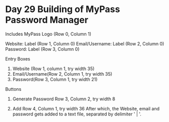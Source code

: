 # Day 29 Building of MyPass Password Manager

Includes MyPass Logo (Row 0, Column 1)

Website: Label (Row 1, Column 0)
Email/Username: Label (Row 2, Column 0)
Password: Label (Row 3, Column 0)

Entry Boxes
1. Website (Row 1, column 1, try width 35)
2. Email/Username(Row 2, Column 1, try width 35)
3. Password(Row 3, Column 1, try width 21)

Buttons
1. Generate Password
   Row 3, Column 2, try width 8

2. Add
   Row 4, Column 1, try width 36
   After which, the Website, email and password gets added to a text file, separated by delimiter ' | '.
